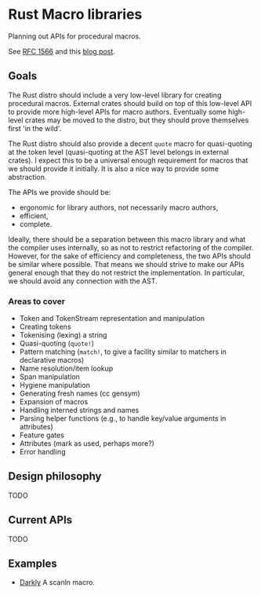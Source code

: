 # Rust Macro libraries

Planning out APIs for procedural macros.

See [RFC 1566](https://github.com/rust-lang/rfcs/blob/master/text/1566-proc-macros.md)
and this [blog post](http://ncameron.org/blog/libmacro/).

## Goals

The Rust distro should include a very low-level library for creating procedural
macros. External crates should build on top of this low-level API to provide
more high-level APIs for macro authors. Eventually some high-level crates may be
moved to the distro, but they should prove themselves first 'in the wild'.

The Rust distro should also provide a decent `quote` macro for quasi-quoting at
the token level (quasi-quoting at the AST level belongs in external crates). I
expect this to be a universal enough requirement for macros that we should
provide it initially. It is also a nice way to provide some abstraction.

The APIs we provide should be:

* ergonomic for library authors, not necessarily macro authors,
* efficient,
* complete.

Ideally, there should be a separation between this macro library and what the
compiler uses internally, so as not to restrict refactoring of the compiler.
However, for the sake of efficiency and completeness, the two APIs should be
similar where possible. That means we should strive to make our APIs general
enough that they do not restrict the implementation. In particular, we should
avoid any connection with the AST.

### Areas to cover

* Token and TokenStream representation and manipulation
* Creating tokens
* Tokenising (lexing) a string
* Quasi-quoting (`quote!`)
* Pattern matching (`match!`, to give a facility similar to matchers in declarative macros)
* Name resolution/item lookup
* Span manipulation
* Hygiene manipulation
* Generating fresh names (cc gensym)
* Expansion of macros
* Handling interned strings and names
* Parsing helper functions (e.g., to handle key/value arguments in attributes)
* Feature gates
* Attributes (mark as used, perhaps more?)
* Error handling

## Design philosophy

TODO

## Current APIs

TODO

## Examples

* [Darkly](https://github.com/nrc/darkly) A scanln macro.
